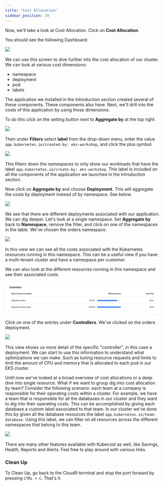 ```yaml
---
title: "Cost Allocation"
sidebar_position: 20
---
```


Now, we'll take a look at Cost Allocation. Click on <b>Cost Allocation</b>.

You should see the following Dashboard:

<browser url='https://2an0f568zlmnfkfb3w59iviyx6dedjmi.vfs.cloud9.us-east-1.amazonaws.com/allocations'>
<img src={require('./assets/costallocation.png').default}/>
</browser>

We can use this screen to dive further into the cost allocation of our cluster. We can look at various cost dimensions:

- namespace
- deployment
- pod
- labels

The application we installed in the Introduction section created several of these components. These components also have. Next, we'll drill into the costs of this application by using these dimensions.

To do this click on the setting button next to <b>Aggregate by</b> at the top right.

<browser url='https://2an0f568zlmnfkfb3w59iviyx6dedjmi.vfs.cloud9.us-east-1.amazonaws.com/allocations'>
<img src={require('./assets/costallocation-filter.png').default}/>
</browser>

Then under <b>Filters</b> select <b>label</b> from the drop-down menu, enter the value `app.kubernetes.io/created-by: eks-workshop`, and click the plus symbol.

<browser url='https://2an0f568zlmnfkfb3w59iviyx6dedjmi.vfs.cloud9.us-east-1.amazonaws.com/allocations'>
<img src={require('./assets/costallocation-label.png').default}/>
</browser>

This filters down the namespaces to only show our workloads that have the label `app.kubernetes.io/create-by: eks-workshop`. This label is included on all the components of the application we launched in the Introduction section.

Now click on <b>Aggregate by</b> and choose <b>Deployment</b>. This will aggregate the costs by deployment instead of by namespace. See below.

<browser url='https://2an0f568zlmnfkfb3w59iviyx6dedjmi.vfs.cloud9.us-east-1.amazonaws.com/allocations'>
<img src={require('./assets/aggregate-by-deployment.png').default}/>
</browser>

We see that there are different deployments associated with our application. We can dig deeper. Let's look at a single namespace. Set <b>Aggregate by</b> back to <b>Namespace</b>, remove the filter, and click on one of the namespaces in the table. We've chosen the orders namespace.

<browser url='https://2an0f568zlmnfkfb3w59iviyx6dedjmi.vfs.cloud9.us-east-1.amazonaws.com/allocations'>
<img src={require('./assets/namespace.png').default}/>
</browser>

In this view we can see all the costs associated with the Kubernetes resources running in this namespace. This can be a useful view if you have a multi-tenant cluster and have a namespace per customer.

We can also look at the different resources running in this namespace and see their associated costs.

![Orders Namespace Resources](assets/orders.png)

Click on one of the entries under <b>Controllers</b>. We've clicked on the orders deployment.

<browser url='https://2an0f568zlmnfkfb3w59iviyx6dedjmi.vfs.cloud9.us-east-1.amazonaws.com/allocations'>
<img src={require('./assets/controllers.png').default}/>
</browser>

This view shows us more detail of the specific "controller", in this case a deployment. We can start to use this information to understand what optimizations we can make. Such as tuning resource requests and limits to limit the amount of CPU and memory that is allocated to each pod in our EKS cluster.

Until now we've looked at a broad overview of cost allocations or a deep dive into single resource. What if we want to group dig into cost allocation by team? Consider the following scenario: each team at a company is responsible for their operating costs within a cluster. For example, we have a team that is responsible for all the databases in our cluster and they want to dig into their operating costs. This can be accomplished by giving each database a custom label associated to that team. In our cluster we've done this by given all the database resources the label `app.kubernetes.io/team: database`. Using this label, we can filter on all resources across the different namespaces that belong to this team.

<browser url='https://2an0f568zlmnfkfb3w59iviyx6dedjmi.vfs.cloud9.us-east-1.amazonaws.com/allocations'>
<img src={require('./assets/team.png').default}/>
</browser>

There are many other features available with Kubecost as well, like Savings, Health, Reports and Alerts. Feel free to play around with various links.

### Clean Up

To Clean Up, go back to the Cloud9 terminal and stop the port forward by pressing `CTRL + C`. That's it.
